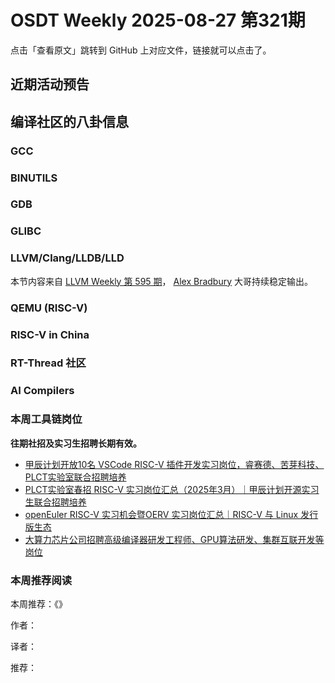 # OSDT Weekly 2025-08-27 第321期

点击「查看原文」跳转到 GitHub 上对应文件，链接就可以点击了。

## 近期活动预告

## 编译社区的八卦信息

### GCC

### BINUTILS

### GDB

### GLIBC

### LLVM/Clang/LLDB/LLD

本节内容来自 [LLVM Weekly 第 595 期](http://llvmweekly.org/issue/595)，
[Alex Bradbury](https://www.linkedin.com/in/alex-bradbury/) 大哥持续稳定输出。

### QEMU (RISC-V)

### RISC-V in China

### RT-Thread 社区

### AI Compilers

### 本周工具链岗位

**往期社招及实习生招聘长期有效。**

- [甲辰计划开放10名 VSCode RISC-V 插件开发实习岗位，睿赛德、苦芽科技、PLCT实验室联合招聘培养](https://mp.weixin.qq.com/s/zbMmsuAb3_XwBByTdKYM-Q)
- [PLCT实验室春招 RISC-V 实习岗位汇总（2025年3月）｜甲辰计划开源实习生联合招聘培养](https://mp.weixin.qq.com/s/no5v_YeGI3LUE7mYv5wUpQ)
- [openEuler RISC-V 实习机会暨OERV 实习岗位汇总｜RISC-V 与 Linux 发行版生态](https://mp.weixin.qq.com/s/87XEhORtte_iTTZqjinX2g)
- [大算力芯片公司招聘高级编译器研发工程师、GPU算法研发、集群互联开发等岗位](https://mp.weixin.qq.com/s/ONoNJ5jZmL794AdtlHrDuQ)

### 本周推荐阅读

本周推荐：《》

作者：

译者：

推荐：

